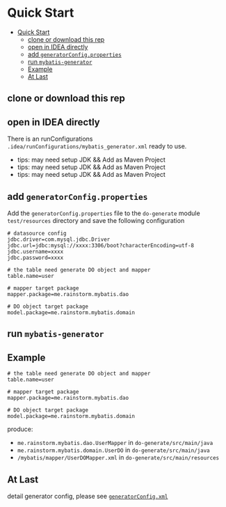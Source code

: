 # Quick Start

- [Quick Start](#quick-start)
  - [clone or download this rep](#clone-or-download-this-rep)
  - [open in IDEA directly](#open-in-idea-directly)
  - [add `generatorConfig.properties`](#add-generatorconfigproperties)
  - [run `mybatis-generator`](#run-mybatis-generator)
  - [Example](#example)
  - [At Last](#at-last)

## clone or download this rep

## open in IDEA directly

There is an runConfigurations `.idea/runConfigurations/mybatis_generator.xml` ready to use.

- tips: may need setup JDK && Add as Maven Project
- tips: may need setup JDK && Add as Maven Project
- tips: may need setup JDK && Add as Maven Project

## add `generatorConfig.properties`

Add the `generatorConfig.properties` file to the `do-generate` module `test/resources` directory and save the following configuration

```properties
# datasource config
jdbc.driver=com.mysql.jdbc.Driver
jdbc.url=jdbc:mysql://xxxx:3306/boot?characterEncoding=utf-8
jdbc.username=xxxx
jdbc.password=xxxx

# the table need generate DO object and mapper
table.name=user

# mapper target package
mapper.package=me.rainstorm.mybatis.dao

# DO object target package
model.package=me.rainstorm.mybatis.domain
```

## run `mybatis-generator`

## Example

```properties
# the table need generate DO object and mapper
table.name=user

# mapper target package
mapper.package=me.rainstorm.mybatis.dao

# DO object target package
model.package=me.rainstorm.mybatis.domain
```

produce:

- `me.rainstorm.mybatis.dao.UserMapper` in `do-generate/src/main/java`
- `me.rainstorm.mybatis.domain.UserDO`  in `do-generate/src/main/java`
- `/mybatis/mapper/UserDOMapper.xml` in `do-generate/src/main/resources`

## At Last

detail generator config, please see [`generatorConfig.xml`](do-generate/src/test/resources/generatorConfig.xml)
